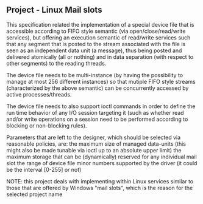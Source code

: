 ## Project - Linux Mail slots 

This specification related the implementation of a special device file that is accessible according to FIFO style semantic (via open/close/read/write services), but offering an execution semantic of read/write services such that any segment that is posted to the stream associated with the file is seen as an independent data unit (a message), thus being posted and delivered atomically (all or nothing) and in data separation (with respect to other segments) to the reading threads. 

The device file needs to be multi-instance (by having the possibility to manage at most 256 different instances) so that mutiple FIFO style streams (characterized by the above semantic) can be concurrently accessed by active processes/threads. 

The device file needs to also support ioctl commands in order to define the run time behavior of any I/O session targeting it (such as whether read and/or write operations on a session need to be performed according to blocking or non-blocking rules). 

Parameters that are left to the designer, which should be selected via reasonable policies, are: 
    the maximum size of managed data-units (this might also be made tunable via ioctl up to an absolute upper limit) 
    the maximum storage that can be (dynamically) reserved for any individual mail slot 
    the range of device file minor numbers supported by the driver (it could be the interval [0-255] or not) 

NOTE: this project deals with implementing within Linux services similar to those that are offered by Windows "mail slots", which is the reason for the selected project name 
